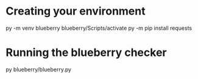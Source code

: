# Creating your environment
py -m venv blueberry
blueberry/Scripts/activate
py -m pip install requests

# Running the blueberry checker
py blueberry/blueberry.py
